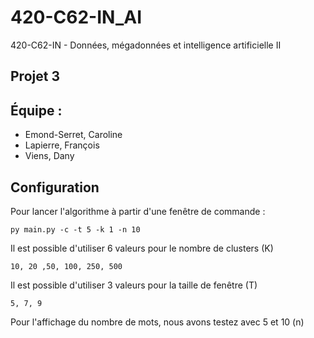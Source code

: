 # 420-C62-IN_AI
420-C62-IN - Données, mégadonnées et intelligence artificielle II

## Projet 3

## Équipe : 
- Emond-Serret, Caroline
- Lapierre, François
- Viens, Dany

## Configuration

Pour lancer l'algorithme à partir d'une fenêtre de commande :

    py main.py -c -t 5 -k 1 -n 10 

Il est possible d'utiliser 6 valeurs pour le nombre de clusters (K)

    10, 20 ,50, 100, 250, 500

Il est possible d'utiliser 3 valeurs pour la taille de fenêtre (T)

    5, 7, 9

Pour l'affichage du nombre de mots, nous avons testez avec 5 et 10 (n)
